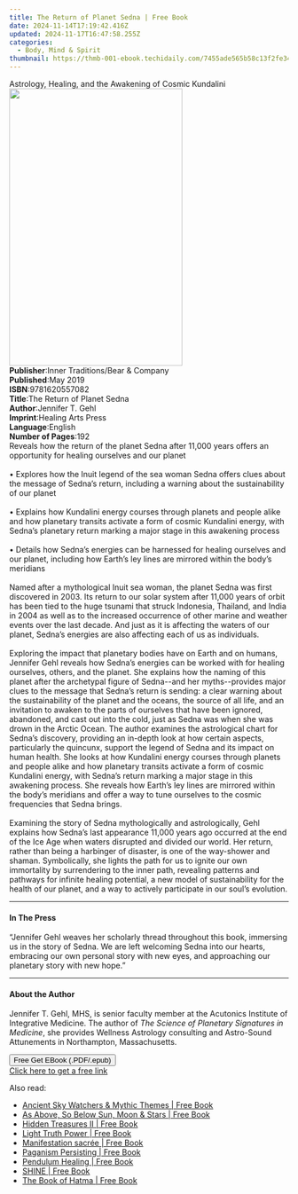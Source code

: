 ```yaml
---
title: The Return of Planet Sedna | Free Book
date: 2024-11-14T17:19:42.416Z
updated: 2024-11-17T16:47:58.255Z
categories:
  - Body, Mind & Spirit
thumbnail: https://thmb-001-ebook.techidaily.com/7455ade565b58c13f2fe3452182c097034f00da1565852194611324274a6943f.jpg
---
```

<main id="book-container">
  <div class="flex flex-col">
    <div class="book-brief flex-1 py-6 px-4 sm:p-6 md:py-10 md:px-8">
      <!-- brief-->
      <div class="book-brief-main">
        Astrology, Healing, and the Awakening of Cosmic Kundalini
      </div>
    </div>
    <div
      class="book-meta-info flex-1 grid gap-4 col-start-1 col-end-3 row-start-1 sm:mb-6 sm:grid-cols-4 lg:gap-6 lg:col-start-2 lg:row-end-6 lg:row-span-6 lg:mb-0"
    >
      <div
        class="book-meta-info-left place-content-center mt-4 p-4 text-sm leading-6 col-start-2 col-span-2 dark:text-slate-400"
      >
        <img
          class="w-full h-500 object-cover rounded-lg sm:h-255 sm:col-span-2 lg:col-span-full"
          src="https://img-001-ebook.techidaily.com/32e551164987c3d454d2875594f7aa73240f281071cc081a91a41b88d3118545.jpg"
          alt=""
          width="312"
          height="500"
        />
      </div>
      <div
        class="book-meta-info-right mt-2 col-start-1 row-start-2 col-span-3 self-center"
      >
        <!-- meta data  -->
        <div class="flex flex-col px-4 md:px-8">
          <div class="flex-1">
            <strong>Publisher</strong>:<span class="px-2"
              >Inner Traditions/Bear &amp; Company</span
            >
          </div>
          <div class="flex-1">
            <strong>Published</strong>:<span class="px-2">May 2019</span>
          </div>
          <div class="flex-1">
            <strong>ISBN</strong>:<span class="px-2">9781620557082</span>
          </div>
          <div class="flex-1">
            <strong>Title</strong>:<span class="px-2"
              >The Return of Planet Sedna</span
            >
          </div>
          <div class="flex-1">
            <strong>Author</strong>:<span class="px-2">Jennifer T. Gehl</span>
          </div>
          <div class="flex-1">
            <strong>Imprint</strong>:<span class="px-2"
              >Healing Arts Press</span
            >
          </div>
          <div class="flex-1">
            <strong>Language</strong>:<span class="px-2">English</span>
          </div>
          <div class="flex-1">
            <strong>Number of Pages</strong>:<span class="px-2">192</span>
          </div>
        </div>
      </div>
    </div>
    <div class="book-description flex-1 py-6 px-4 sm:p-6 md:py-10 md:px-8">
      <div class="book-description-main">
        <div accordion-content="" id="description">
          Reveals how the return of the planet Sedna after 11,000 years offers
          an opportunity for healing ourselves and our planet <br /><br />•
          Explores how the Inuit legend of the sea woman Sedna offers clues
          about the message of Sedna’s return, including a warning about the
          sustainability of our planet <br /><br />• Explains how Kundalini
          energy courses through planets and people alike and how planetary
          transits activate a form of cosmic Kundalini energy, with Sedna’s
          planetary return marking a major stage in this awakening process
          <br /><br />• Details how Sedna’s energies can be harnessed for
          healing ourselves and our planet, including how Earth’s ley lines are
          mirrored within the body’s meridians <br /><br />Named after a
          mythological Inuit sea woman, the planet Sedna was first discovered in
          2003. Its return to our solar system after 11,000 years of orbit has
          been tied to the huge tsunami that struck Indonesia, Thailand, and
          India in 2004 as well as to the increased occurrence of other marine
          and weather events over the last decade. And just as it is affecting
          the waters of our planet, Sedna’s energies are also affecting each of
          us as individuals. <br /><br />Exploring the impact that planetary
          bodies have on Earth and on humans, Jennifer Gehl reveals how Sedna’s
          energies can be worked with for healing ourselves, others, and the
          planet. She explains how the naming of this planet after the
          archetypal figure of Sedna--and her myths--provides major clues to the
          message that Sedna’s return is sending: a clear warning about the
          sustainability of the planet and the oceans, the source of all life,
          and an invitation to awaken to the parts of ourselves that have been
          ignored, abandoned, and cast out into the cold, just as Sedna was when
          she was drown in the Arctic Ocean. The author examines the
          astrological chart for Sedna’s discovery, providing an in-depth look
          at how certain aspects, particularly the quincunx, support the legend
          of Sedna and its impact on human health. She looks at how Kundalini
          energy courses through planets and people alike and how planetary
          transits activate a form of cosmic Kundalini energy, with Sedna’s
          return marking a major stage in this awakening process. She reveals
          how Earth’s ley lines are mirrored within the body’s meridians and
          offer a way to tune ourselves to the cosmic frequencies that Sedna
          brings. <br /><br />Examining the story of Sedna mythologically and
          astrologically, Gehl explains how Sedna’s last appearance 11,000 years
          ago occurred at the end of the Ice Age when waters disrupted and
          divided our world. Her return, rather than being a harbinger of
          disaster, is one of the way-shower and shaman. Symbolically, she
          lights the path for us to ignite our own immortality by surrendering
          to the inner path, revealing patterns and pathways for infinite
          healing potential, a new model of sustainability for the health of our
          planet, and a way to actively participate in our soul’s evolution.
        </div>
        <div class="accordion-fader"></div>
      </div>
    </div>
    <div class="book-excerpts flex-1 py-6 px-4 sm:p-6 md:py-10 md:px-8">
      <!-- excerpts-->
      <div class="book-excerpts-main">
        <hr />
        <h4 class="placeholder placeholder-heading">
          <span>In The Press</span>
        </h4>
        <p>
          “Jennifer Gehl weaves her scholarly thread throughout this book,
          immersing us in the story of Sedna. We are left welcoming Sedna into
          our hearts, embracing our own personal story with new eyes, and
          approaching our planetary story with new hope.”
        </p>
      </div>
    </div>
    <div class="book-about-author flex-1 py-6 px-4 sm:p-6 md:py-10 md:px-8">
      <!-- about author-->
      <div class="book-main-author-main">
        <hr />
        <h4 class="placeholder placeholder-heading">
          <span>About the Author</span>
        </h4>
        <p>
          Jennifer T. Gehl, MHS, is senior faculty member at the Acutonics
          Institute of Integrative Medicine. The author of
          <i>The Science of Planetary Signatures in Medicine</i>, she provides
          Wellness Astrology consulting and Astro-Sound Attunements in
          Northampton, Massachusetts.
        </p>
      </div>
    </div>
    <div class="book-free-get flex-1 py-6 px-4 sm:p-6 md:py-10 md:px-8">
      <button
        id="btn-free-get"
        class="bg-blue-500 hover:bg-blue-700 text-white font-bold py-2 px-4 rounded"
      >
        Free Get EBook (.PDF/.epub)
      </button>
      <div id="countdown-display" class="px-2 text-lg mt-2"></div>
      <a
        id="free-link"
        class="hidden bg-blue-500 hover:bg-blue-700 text-white font-bold py-2 px-4 rounded"
        href="https://www.ebooks.com/en-us/book/96393688/the-return-of-planet-sedna/jennifer-t-gehl/"
        target="_blank"
        >Click here to get a free link</a
      >
    </div>
    <script>
      let countdownTime = 0;
      let countdownInterval = null;
      document
        .getElementById('btn-free-get')
        .addEventListener('click', startCountdown);
      function startCountdown() {
        countdownTime = new Date().getTime() + 60000 * 3;
        countdownInterval = setInterval(updateCountdown, 1000);
        document.getElementById('btn-free-get').disabled = true;
        document
          .getElementById('btn-free-get')
          .classList.add('bg-gray-500', 'cursor-not-allowed');
      }
      function updateCountdown() {
        let currentTime = new Date().getTime();
        let timeLeft = countdownTime - currentTime;
        let secondsLeft = Math.floor(timeLeft / 1000);
        document.getElementById('countdown-display').innerHTML =
          `Remaining time: ${secondsLeft} seconds.`;
        if (secondsLeft <= 0) {
          clearInterval(countdownInterval);
          document.getElementById('btn-free-get').classList.add('hidden');
          document.getElementById('free-link').classList.remove('hidden');
          document.getElementById('countdown-display').innerHTML = '';
        }
      }
    </script>
  </div>
</main>

<ins class="adsbygoogle"
      style="display:block"
      data-ad-client="ca-pub-7571918770474297"
      data-ad-slot="8358498916"
      data-ad-format="auto"
      data-full-width-responsive="true"></ins>
    

<span class="atpl-alsoreadstyle">Also read:</span>
<div><ul>
<li><a href="https://novels-ebooks.techidaily.com/211114278-9798987016480-ancient-sky-watchers-mythic-themes/"><u>Ancient Sky Watchers & Mythic Themes | Free Book</u></a></li>
<li><a href="https://novels-ebooks.techidaily.com/211114283-9798989037520-as-above-so-below-sun-moon-stars/"><u>As Above, So Below Sun, Moon & Stars | Free Book</u></a></li>
<li><a href="https://novels-ebooks.techidaily.com/211114131-9798885402774-hidden-treasures-ii/"><u>Hidden Treasures II | Free Book</u></a></li>
<li><a href="https://novels-ebooks.techidaily.com/211114167-9798822931657-light-truth-power/"><u>Light Truth Power | Free Book</u></a></li>
<li><a href="https://novels-ebooks.techidaily.com/211113763-9782385640156-manifestation-sacree/"><u>Manifestation sacrée | Free Book</u></a></li>
<li><a href="https://novels-ebooks.techidaily.com/211114521-9781804131251-paganism-persisting/"><u>Paganism Persisting | Free Book</u></a></li>
<li><a href="https://novels-ebooks.techidaily.com/211114720-9798868906282-pendulum-healing/"><u>Pendulum Healing | Free Book</u></a></li>
<li><a href="https://novels-ebooks.techidaily.com/211114254-9780645912111-shine/"><u>SHINE | Free Book</u></a></li>
<li><a href="https://novels-ebooks.techidaily.com/211114390-9780994284587-the-book-of-hatma/"><u>The Book of Hatma | Free Book</u></a></li>
</ul></div>

